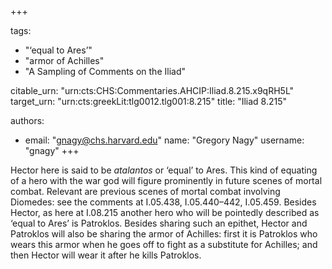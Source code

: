 +++

tags:
- "‘equal to Ares’"
- "armor of Achilles"
- "A Sampling of Comments on the Iliad"

citable_urn: "urn:cts:CHS:Commentaries.AHCIP:Iliad.8.215.x9qRH5L"
target_urn: "urn:cts:greekLit:tlg0012.tlg001:8.215"
title: "Iliad 8.215"

authors:
- email: "gnagy@chs.harvard.edu"
  name: "Gregory Nagy"
  username: "gnagy"
+++

<p>Hector here is said to be <em>atalantos</em> or ‘equal’ to Ares. This kind of equating of a hero with the war god will figure prominently in future scenes of mortal combat. Relevant are previous scenes of mortal combat involving Diomedes: see the comments at I.05.438, I.05.440–442, I.05.459. Besides Hector, as here at I.08.215 another hero who will be pointedly described as ‘equal to Ares’ is Patroklos. Besides sharing such an epithet, Hector and Patroklos will also be sharing the armor of Achilles: first it is Patroklos who wears this armor when he goes off to fight as a substitute for Achilles; and then Hector will wear it after he kills Patroklos.  </p>